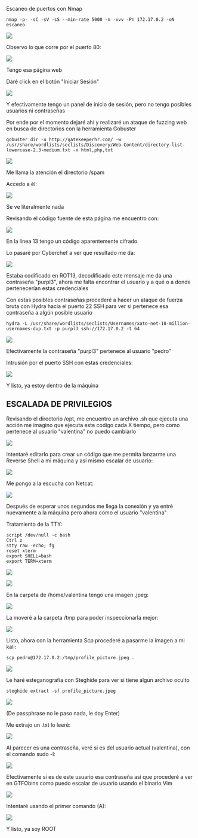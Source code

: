 Escaneo de puertos con Nmap
```
nmap -p- -sC -sV -sS --min-rate 5000 -n -vvv -Pn 172.17.0.2 -oN escaneo
```

![](../../../Images/Pasted%20image%2020251030185132.png)

Observo lo que corre por el puerto 80:

![](../../../Images/Pasted%20image%2020251030190442.png)

Tengo esa página web

Daré click en el botón "Iniciar Sesión"

![](../../../Images/Pasted%20image%2020251030190522.png)

Y efectivamente tengo un panel de inicio de sesión, pero no tengo posibles usuarios ni contraseñas

Por ende por el momento dejaré ahí y realizaré un ataque de fuzzing web en busca de directorios con la herramienta Gobuster
```
gobuster dir -u http://gatekeeperhr.com/ -w /usr/share/wordlists/seclists/Discovery/Web-Content/directory-list-lowercase-2.3-medium.txt -x html,php,txt
```

![](../../../Images/Pasted%20image%2020251030190847.png)

Me llama la atención el directorio /spam

Accedo a él:

![](../../../Images/Pasted%20image%2020251030191036.png)

Se ve literalmente nada 

Revisando el código fuente de esta página me encuentro con:

![](../../../Images/Pasted%20image%2020251030191114.png)

En la línea 13 tengo un código aparentemente cifrado

Lo pasaré por Cyberchef a ver que resultado me da:

![](../../../Images/Pasted%20image%2020251030191316.png)

Estaba codificado en ROT13, decodificado este mensaje me da una contraseña "purpl3", ahora me falta encontrar el usuario y a qué o a donde pertenecerían estas credenciales

Con estas posibles contraseñas procederé a hacer un ataque de fuerza bruta con Hydra hacia el puerto 22 SSH para ver si pertenece esa contraseña a algún posible usuario
```
hydra -L /usr/share/wordlists/seclists/Usernames/xato-net-10-million-usernames-dup.txt -p purpl3 ssh://172.17.0.2 -t 64 
```

![](../../../Images/Pasted%20image%2020251030191742.png)

Efectivamente la contraseña "purpl3" pertenece al usuario "pedro"

Intrusión por el puerto SSH con estas credenciales:

![](../../../Images/Pasted%20image%2020251030191945.png)

Y listo, ya estoy dentro de la máquina

## ESCALADA DE PRIVILEGIOS

Revisando el directorio /opt, me encuentro un archivo .sh que ejecuta una acción me imagino que ejecuta este codigo cada X tiempo, pero como pertenece al usuario "valentina" no puedo cambiarlo

![](../../../Images/Pasted%20image%2020251030192316.png)

Intentaré editarlo para crear un código que me permita lanzarme una Reverse Shell a mi máquina y así mismo escalar de usuario:

![](../../../Images/Pasted%20image%2020251030192744.png)

Me pongo  a la escucha con Netcat:

![](../../../Images/Pasted%20image%2020251030192906.png)

Después de esperar unos segundos me llega la conexión y ya entré nuevamente a la máquina pero ahora como el usuario "valentina" 

Tratamiento de la TTY:
```
script /dev/null -c bash 
Ctrl z
stty raw -echo; fg 
reset xterm 
export SHELL=bash
export TERM=xterm
```

![](../../../Images/Pasted%20image%2020251030193149.png)

![](../../../Images/Pasted%20image%2020251030193221.png)

En la carpeta de /home/valentina tengo una imagen .jpeg:

![](../../../Images/Pasted%20image%2020251030193520.png)

La moveré a la carpeta /tmp para poder inspeccionarla mejor:

![](../../../Images/Pasted%20image%2020251030193758.png)

Listo, ahora con la herramienta Scp procederé a pasarme la imagen a mi kali:
```
scp pedro@172.17.0.2:/tmp/profile_picture.jpeg .
```

![](../../../Images/Pasted%20image%2020251030194036.png)

Le haré esteganografía con Steghide para ver si tiene algun archivo oculto
```
steghide extract -sf profile_picture.jpeg
```

![](../../../Images/Pasted%20image%2020251030194310.png)

(De passphrase no le paso nada, le doy Enter)

Me extrajo un .txt lo leeré:

![](../../../Images/Pasted%20image%2020251030194407.png)

Al parecer es una contraseña, veré si es del usuario actual (valentina), con el comando sudo -l:

![](../../../Images/Pasted%20image%2020251030194536.png)

Efectivamente si es de este usuario esa contraseña así que procederé a ver en GTFObins como puedo escalar de usuario usando el binario Vim 

![](../../../Images/Pasted%20image%2020251030194724.png)

Intentaré usando el primer comando (A):

![](../../../Images/Pasted%20image%2020251030194943.png)

Y listo, ya soy ROOT 
